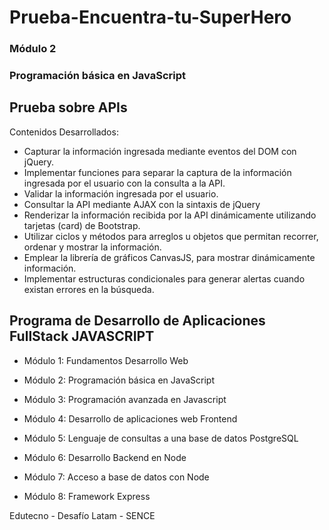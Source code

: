 # Prueba-Encuentra-tu-SuperHero

### Módulo 2
### Programación básica en JavaScript

## Prueba sobre APIs

Contenidos Desarrollados:

-  Capturar la información ingresada mediante eventos del DOM con jQuery.
- Implementar funciones para separar la captura de la información ingresada
por el usuario con la consulta a la API.
- Validar la información ingresada por el usuario.
- Consultar la API mediante AJAX con la sintaxis de jQuery
- Renderizar la información recibida por la API dinámicamente utilizando
tarjetas (card) de Bootstrap.
- Utilizar ciclos y métodos para arreglos u objetos que permitan recorrer,
ordenar y mostrar la información.
- Emplear la librería de gráficos CanvasJS, para mostrar dinámicamente
información.
- Implementar estructuras condicionales para generar alertas cuando existan
errores en la búsqueda.


## Programa de Desarrollo de Aplicaciones FullStack JAVASCRIPT

- Módulo 1: Fundamentos Desarrollo Web

- Módulo 2: Programación básica en JavaScript

- Módulo 3: Programación avanzada en Javascript

- Módulo 4: Desarrollo de aplicaciones web Frontend

- Módulo 5: Lenguaje de consultas a una base de datos PostgreSQL

- Módulo 6: Desarrollo Backend en Node

- Módulo 7: Acceso a base de datos con Node

- Módulo 8: Framework Express

Edutecno - Desafío Latam - SENCE